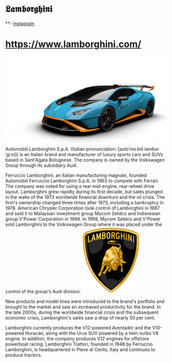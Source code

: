 # 𝕷𝖆𝖒𝖇𝖔𝖗𝖌𝖍𝖎𝖓𝖎 
**- [instagram](https://www.instagram.com/lamborghini/)
# https://www.lamborghini.com/
![profile](./lamboo.jpg)
Automobili Lamborghini S.p.A. (Italian pronunciation: [autoˈmɔːbili lamborˈɡiːni]) is an Italian brand and manufacturer of luxury sports cars and SUVs based in Sant'Agata Bolognese. The company is owned by the Volkswagen Group through its subsidiary Audi.

Ferruccio Lamborghini, an Italian manufacturing magnate, founded Automobili Ferruccio Lamborghini S.p.A. in 1963 to compete with Ferrari. The company was noted for using a rear mid-engine, rear-wheel drive layout. Lamborghini grew rapidly during its first decade, but sales plunged in the wake of the 1973 worldwide financial downturn and the oil crisis. The firm's ownership changed three times after 1973, including a bankruptcy in 1978. American Chrysler Corporation took control of Lamborghini in 1987 and sold it to Malaysian investment group Mycom Setdco and Indonesian group V'Power Corporation in 1994. In 1998, Mycom Setdco and V'Power sold Lamborghini to the Volkswagen Group where it was placed under the control of the group's Audi division.
![profile](./lamboologo.jpg)

New products and model lines were introduced to the brand's portfolio and brought to the market and saw an increased productivity for the brand. In the late 2000s, during the worldwide financial crisis and the subsequent economic crisis, Lamborghini's sales saw a drop of nearly 50 per cent.

Lamborghini currently produces the V12-powered Aventador and the V10-powered Huracán, along with the Urus SUV powered by a twin-turbo V8 engine. In addition, the company produces V12 engines for offshore powerboat racing. Lamborghini Trattori, founded in 1948 by Ferruccio Lamborghini, is headquartered in Pieve di Cento, Italy and continues to produce tractors.

